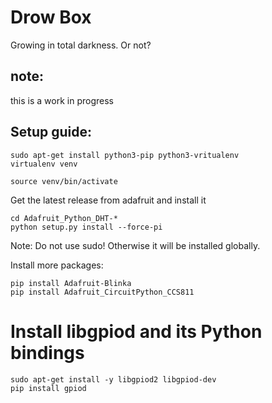 # Drow Box

Growing in total darkness. Or not?


## note:

this is a work in progress

## Setup guide:



```
sudo apt-get install python3-pip python3-vritualenv
virtualenv venv
```

```
source venv/bin/activate
```


Get the latest release from adafruit and install it 
```
cd Adafruit_Python_DHT-*
python setup.py install --force-pi
```
Note: Do not use sudo! Otherwise it will be installed globally.


Install more packages:

```
pip install Adafruit-Blinka
pip install Adafruit_CircuitPython_CCS811
```
# Install libgpiod and its Python bindings
```
sudo apt-get install -y libgpiod2 libgpiod-dev
pip install gpiod
```
